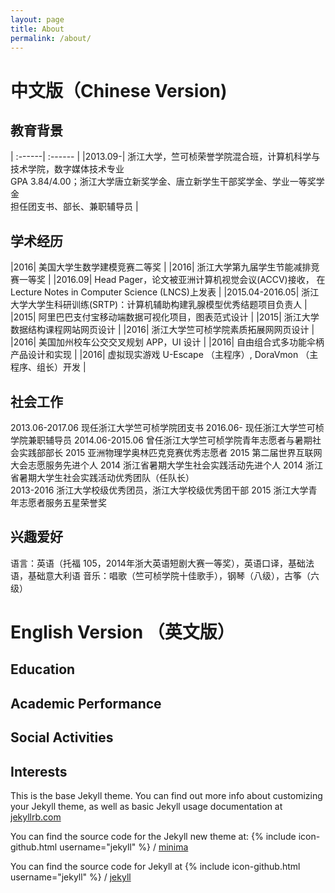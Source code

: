 ```yaml
---
layout: page
title: About
permalink: /about/
---
```


# 中文版（Chinese Version)

## 教育背景
| :------| :------ |
|2013.09-| 浙江大学，竺可桢荣誉学院混合班，计算机科学与技术学院，数字媒体技术专业<br /> GPA 3.84/4.00；浙江大学唐立新奖学金、唐立新学生干部奖学金、学业一等奖学金<br /> 担任团支书、部长、兼职辅导员 |


## 学术经历

|2016| 美国大学生数学建模竞赛二等奖 |
|2016| 浙江大学第九届学生节能减排竞赛一等奖 |
|2016.09| Head Pager，论文被亚洲计算机视觉会议(ACCV)接收， 在Lecture Notes in Computer Science (LNCS)上发表 |
|2015.04-2016.05| 浙江大学大学生科研训练(SRTP)：计算机辅助构建乳腺模型优秀结题项目负责人 |
|2015| 阿里巴巴支付宝移动端数据可视化项目，图表范式设计 |
|2015| 浙江大学数据结构课程网站网页设计 | 
|2016| 浙江大学竺可桢学院素质拓展网网页设计 |
|2016| 美国加州校车公交交叉规划 APP，UI 设计 |
|2016| 自由组合式多功能伞柄产品设计和实现 |
|2016| 虚拟现实游戏  U-Escape （主程序）, DoraVmon （主程序、组长）开发 |


## 社会工作
2013.06-2017.06      现任浙江大学竺可桢学院团支书 
2016.06-    现任浙江大学竺可桢学院兼职辅导员 
2014.06-2015.06      曾任浙江大学竺可桢学院青年志愿者与暑期社会实践部部长 
2015        亚洲物理学奥林匹克竞赛优秀志愿者 
2015        第二届世界互联网大会志愿服务先进个人 
2014        浙江省暑期大学生社会实践活动先进个人 
2014        浙江省暑期大学生社会实践活动优秀团队（任队长）     
2013-2016   浙江大学校级优秀团员，浙江大学校级优秀团干部 
2015        浙江大学青年志愿者服务五星荣誉奖

## 兴趣爱好
语言：英语（托福 105，2014年浙大英语短剧大赛一等奖），英语口译，基础法语，基础意大利语
音乐：唱歌（竺可桢学院十佳歌手），钢琴（八级），古筝（六级） 


# English Version （英文版）
## Education

## Academic Performance 

## Social Activities

## Interests 


This is the base Jekyll theme. You can find out more info about customizing your Jekyll theme, as well as basic Jekyll usage documentation at [jekyllrb.com](https://jekyllrb.com/)

You can find the source code for the Jekyll new theme at:
{% include icon-github.html username="jekyll" %} /
[minima](https://github.com/jekyll/minima)

You can find the source code for Jekyll at
{% include icon-github.html username="jekyll" %} /
[jekyll](https://github.com/jekyll/jekyll)



